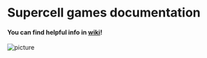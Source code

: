 # Supercell games documentation
#### You can find helpful info in [wiki](https://github.com/xeondev1337/scdocs/wiki)!
![picture](https://media.discordapp.net/attachments/928292163194871898/928550449114677298/edited_image_4.jpg)
